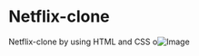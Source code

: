 # Netflix-clone
Netflix-clone by using HTML and CSS
o![Image](https://github.com/user-attachments/assets/40c0d964-489c-4c0c-87c7-75fcb1ffc09c)
